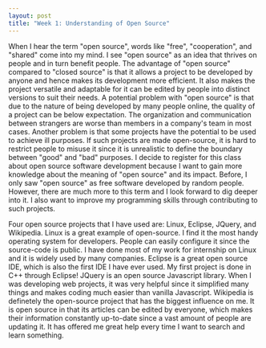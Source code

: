 ```yaml
---
layout: post
title: "Week 1: Understanding of Open Source"
---
```



When I hear the term "open source", words like "free", "cooperation", and "shared" come into my mind. I see "open source" as an idea that thrives on people and in turn benefit people. The advantage of "open source" compared to "closed source" is that it allows a project to be developed by anyone and hence makes its development more efficient. It also makes the project versatile and adaptable for it can be edited by people into distinct versions to suit their needs. A potential problem with "open source" is that due to the nature of being developed by many people online, the quality of a project can be below expectation. The organization and communication between strangers are worse than members in a company's team in most cases. Another problem is that some projects have the potential to be used to achieve ill purposes. If such projects are made open-source, it is hard to restrict people to misuse it since it is unrealistic to define the boundary between "good" and "bad" purposes. I decide to register for this class about open source software development because I want to gain more knowledge about the meaning of "open source" and its impact. Before, I only saw "open source" as free software developed by random people. However, there are much more to this term and I look forward to dig deeper into it. I also want to improve my programming skills through contributing to such projects.

Four open source projects that I have used are: Linux, Eclipse, JQuery, and Wikipedia. Linux is a great example of open-source. I find it the most handy operating system for developers. People can easily configure it since the source-code is public. I have done most of my work for internship on Linux and it is widely used by many companies. Eclipse is a great open source IDE, which is also the first IDE I have ever used. My first project is done in C++ through Eclipse! JQuery is an open source Javascript library. When I was developing web projects, it was very helpful since it simplified many things and makes coding much easier than vanilla Javascript. Wikipedia is definetely the open-source project that has the biggest influence on me. It is open source in that its articles can be edited by everyone, which makes their information constantly up-to-date since a vast amount of people are updating it. It has offered me great help every time I want to search and learn something.
